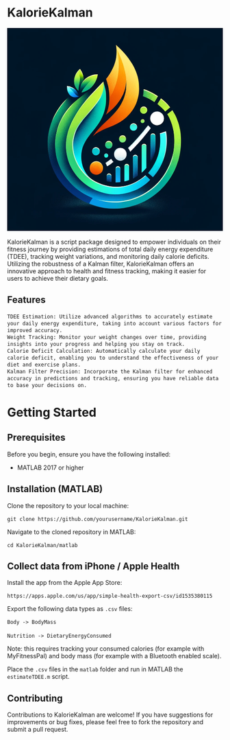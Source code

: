 KalorieKalman
=============

![LOGO](img/kaloriekalman.png)

KalorieKalman is a script package designed to empower individuals on their
fitness journey by providing estimations of total daily energy
expenditure (TDEE), tracking weight variations, and monitoring daily calorie
deficits. Utilizing the robustness of a Kalman filter, KalorieKalman offers an
innovative approach to health and fitness tracking, making it easier for users
to achieve their dietary goals.

Features
--------

    TDEE Estimation: Utilize advanced algorithms to accurately estimate your daily energy expenditure, taking into account various factors for improved accuracy.
    Weight Tracking: Monitor your weight changes over time, providing insights into your progress and helping you stay on track.
    Calorie Deficit Calculation: Automatically calculate your daily calorie deficit, enabling you to understand the effectiveness of your diet and exercise plans.
    Kalman Filter Precision: Incorporate the Kalman filter for enhanced accuracy in predictions and tracking, ensuring you have reliable data to base your decisions on.

Getting Started
===============

Prerequisites
-------------

Before you begin, ensure you have the following installed:

* MATLAB 2017 or higher

Installation (MATLAB)
---------------------

Clone the repository to your local machine:

    git clone https://github.com/yourusername/KalorieKalman.git

Navigate to the cloned repository in MATLAB:

    cd KalorieKalman/matlab

Collect data from iPhone / Apple Health
---------------------------------------

Install the app from the Apple App Store:

    https://apps.apple.com/us/app/simple-health-export-csv/id1535380115

Export the following data types as `.csv` files:

    Body -> BodyMass

    Nutrition -> DietaryEnergyConsumed

Note: this requires tracking your consumed calories (for example with
MyFitnessPal) and body mass (for example with a Bluetooth enabled scale).

Place the `.csv` files in the `matlab` folder and run in MATLAB the `estimateTDEE.m` script.

Contributing
------------

Contributions to KalorieKalman are welcome! If you have suggestions for
improvements or bug fixes, please feel free to fork the repository and submit a
pull request.
